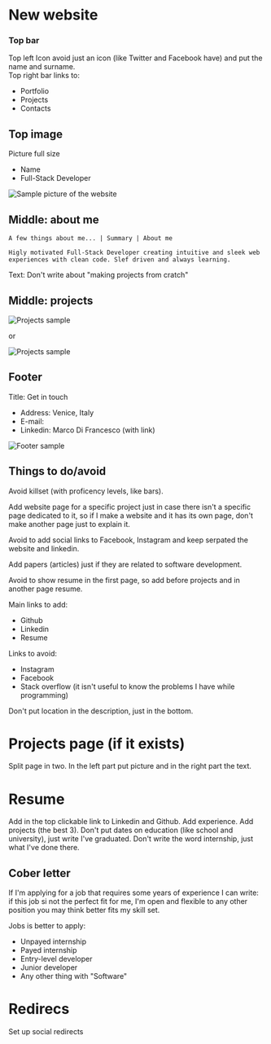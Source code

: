 # New website
### Top bar
Top left Icon avoid just an icon (like Twitter and Facebook have) and put the name and surname.  
Top right bar links to:
- Portfolio
- Projects
- Contacts

## Top image
Picture full size
- Name
- Full-Stack Developer


![Sample picture of the website](https://i.imgur.com/xKTVMUx.png)

## Middle: about me
```
A few things about me... | Summary | About me

Higly motivated Full-Stack Developer creating intuitive and sleek web experiences with clean code. Slef driven and always learning.
```

Text:
Don't write about 
"making projects from cratch"

## Middle: projects
![Projects sample](https://i.imgur.com/QfrJFsB.png)

or

![Projects sample](https://i.imgur.com/VxTvhgn.png)

## Footer
Title: Get in touch
- Address: Venice, Italy
- E-mail: 
- Linkedin: Marco Di Francesco (with link)

![Footer sample](https://i.imgur.com/5Xni3c7.png)

## Things to do/avoid
Avoid killset (with proficency levels, like bars).

Add website page for a specific project just in case there isn't a specific page dedicated to it, so if I make a website and it has its own page, don't make another page just to explain it.

Avoid to add social links to Facebook, Instagram and keep serpated the website and linkedin.

Add papers (articles) just if they are related to software development.

Avoid to show resume in the first page, so add before projects and in another page resume.

Main links to add:
- Github
- Linkedin
- Resume

Links to avoid:
- Instagram
- Facebook
- Stack overflow (it isn't useful to know the problems I have while programming)

Don't put location in the description, just in the bottom.

# Projects page (if it exists)
Split page in two. In the left part put picture and in the right part the text.

# Resume
Add in the top clickable link to Linkedin and Github.
Add experience.
Add projects (the best 3).
Don't put dates on education (like school and university), just write I've graduated.
Don't write the word internship, just what I've done there.

## Cober letter
If I'm applying for a job that requires some years of experience I can write: if this job si not the perfect fit for me, I'm open and flexible to any other position you may think better fits my skill set.

Jobs is better to apply:
- Unpayed internship
- Payed internship
- Entry-level developer
- Junior developer
- Any other thing with "Software"

# Redirecs
Set up social redirects